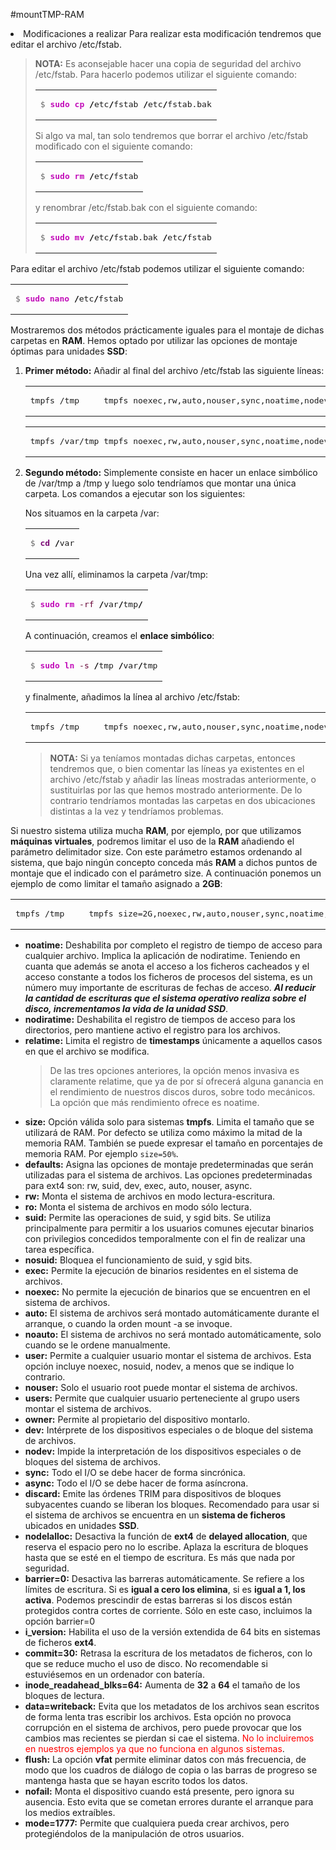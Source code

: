 #mountTMP-RAM
<li><a name="an_n2"></a><span class="nivel1">Modificaciones a realizar</span>
Para realizar esta modificación tendremos que editar el archivo <span class="codigo">/etc/fstab</span>.<p></p>
<blockquote><p><span class="cita"><strong>NOTA:</strong> Es aconsejable hacer una copia de seguridad del archivo <span class="codigo">/etc/fstab</span>. Para hacerlo podemos utilizar el siguiente comando:</span></p>

<div class="wp_syntax" style="position: relative; width: auto;"><table><tbody><tr><td class="code"><pre class="bash" style="font-family:monospace;"><span style="color: #666666;">$ </span><span style="color: #c20cb9; font-weight: bold;">sudo</span> <span style="color: #c20cb9; font-weight: bold;">cp</span> <span style="color: #000000; font-weight: bold;">/</span>etc<span style="color: #000000; font-weight: bold;">/</span>fstab <span style="color: #000000; font-weight: bold;">/</span>etc<span style="color: #000000; font-weight: bold;">/</span>fstab.bak</pre></td></tr></tbody></table><p class="theCode" style="display:none;">$ sudo cp /etc/fstab /etc/fstab.bak</p></div>

<p><span class="cita">Si algo va mal, tan solo tendremos que borrar el archivo <span class="codigo">/etc/fstab</span> modificado con el siguiente comando:</span></p>

<div class="wp_syntax" style="position: relative; width: auto;"><table><tbody><tr><td class="code"><pre class="bash" style="font-family:monospace;"><span style="color: #666666;">$ </span><span style="color: #c20cb9; font-weight: bold;">sudo</span> <span style="color: #c20cb9; font-weight: bold;">rm</span> <span style="color: #000000; font-weight: bold;">/</span>etc<span style="color: #000000; font-weight: bold;">/</span>fstab</pre></td></tr></tbody></table><p class="theCode" style="display:none;">$ sudo rm /etc/fstab</p></div>

<p><span class="cita">y renombrar <span class="codigo">/etc/fstab.bak</span> con el siguiente comando:</span></p>

<div class="wp_syntax" style="position:relative;"><table><tbody><tr><td class="code"><pre class="bash" style="font-family:monospace;"><span style="color: #666666;">$ </span><span style="color: #c20cb9; font-weight: bold;">sudo</span> <span style="color: #c20cb9; font-weight: bold;">mv</span> <span style="color: #000000; font-weight: bold;">/</span>etc<span style="color: #000000; font-weight: bold;">/</span>fstab.bak <span style="color: #000000; font-weight: bold;">/</span>etc<span style="color: #000000; font-weight: bold;">/</span>fstab</pre></td></tr></tbody></table><p class="theCode" style="display:none;">$ sudo mv /etc/fstab.bak /etc/fstab</p></div>

<p></p></blockquote>
<p>Para editar el archivo <span class="codigo">/etc/fstab</span> podemos utilizar el siguiente comando:</p>

<div class="wp_syntax" style="position:relative;"><table><tbody><tr><td class="code"><pre class="bash" style="font-family:monospace;"><span style="color: #666666;">$ </span><span style="color: #c20cb9; font-weight: bold;">sudo</span> <span style="color: #c20cb9; font-weight: bold;">nano</span> <span style="color: #000000; font-weight: bold;">/</span>etc<span style="color: #000000; font-weight: bold;">/</span>fstab</pre></td></tr></tbody></table><p class="theCode" style="display:none;">$ sudo nano /etc/fstab</p></div>

<p>Mostraremos dos métodos prácticamente iguales para el montaje de dichas carpetas en <strong>RAM</strong>. Hemos optado por utilizar las opciones de montaje óptimas para unidades <strong>SSD</strong>:</p>
<ol>
<li><strong>Primer método:</strong> Añadir al final del archivo <span class="codigo">/etc/fstab</span> las siguiente líneas:

<div class="wp_syntax" style="position: relative; width: auto;"><table><tbody><tr><td class="code"><pre class="text" style="font-family:monospace;">tmpfs /tmp     tmpfs noexec,rw,auto,nouser,sync,noatime,nodev,nosuid,mode=1777 0 0</pre></td></tr></tbody></table><p class="theCode" style="display:none;">tmpfs /tmp     tmpfs noexec,rw,auto,nouser,sync,noatime,nodev,nosuid,mode=1777 0 0</p></div>


<div class="wp_syntax" style="position: relative; width: auto;"><table><tbody><tr><td class="code"><pre class="text" style="font-family:monospace;">tmpfs /var/tmp tmpfs noexec,rw,auto,nouser,sync,noatime,nodev,nosuid,mode=1777 0 0</pre></td></tr></tbody></table><p class="theCode" style="display:none;">tmpfs /var/tmp tmpfs noexec,rw,auto,nouser,sync,noatime,nodev,nosuid,mode=1777 0 0</p></div>

</li>
<li><strong>Segundo método:</strong> Simplemente consiste en hacer un enlace simbólico de <span class="codigo">/var/tmp</span> a <span class="codigo">/tmp</span> y luego solo tendríamos que montar una única carpeta. Los comandos a ejecutar son los siguientes:
<p>Nos situamos en la carpeta <span class="codigo">/var</span>:</p>

<div class="wp_syntax" style="position: relative; width: auto;"><table><tbody><tr><td class="code"><pre class="bash" style="font-family:monospace;"><span style="color: #666666;">$ </span><span style="color: #7a0874; font-weight: bold;">cd</span> <span style="color: #000000; font-weight: bold;">/</span>var</pre></td></tr></tbody></table><p class="theCode" style="display:none;">$ cd /var</p></div>

<p>Una vez allí, eliminamos la carpeta <span class="codigo">/var/tmp</span>:</p>

<div class="wp_syntax" style="position: relative; width: auto;"><table><tbody><tr><td class="code"><pre class="bash" style="font-family:monospace;"><span style="color: #666666;">$ </span><span style="color: #c20cb9; font-weight: bold;">sudo</span> <span style="color: #c20cb9; font-weight: bold;">rm</span> <span style="color: #660033;">-rf</span> <span style="color: #000000; font-weight: bold;">/</span>var<span style="color: #000000; font-weight: bold;">/</span>tmp<span style="color: #000000; font-weight: bold;">/</span></pre></td></tr></tbody></table><p class="theCode" style="display:none;">$ sudo rm -rf /var/tmp/</p></div>

<p>A continuación, creamos el <strong>enlace simbólico</strong>:</p>

<div class="wp_syntax" style="position: relative; width: auto;"><table><tbody><tr><td class="code"><pre class="bash" style="font-family:monospace;"><span style="color: #666666;">$ </span><span style="color: #c20cb9; font-weight: bold;">sudo</span> <span style="color: #c20cb9; font-weight: bold;">ln</span> <span style="color: #660033;">-s</span> <span style="color: #000000; font-weight: bold;">/</span>tmp <span style="color: #000000; font-weight: bold;">/</span>var<span style="color: #000000; font-weight: bold;">/</span>tmp</pre></td></tr></tbody></table><p class="theCode" style="display:none;">$ sudo ln -s /tmp /var/tmp</p></div>

<p>y finalmente, añadimos la línea al archivo <span class="codigo">/etc/fstab</span>:</p>

<div class="wp_syntax" style="position: relative; width: auto;"><table><tbody><tr><td class="code"><pre class="text" style="font-family:monospace;">tmpfs /tmp     tmpfs noexec,rw,auto,nouser,sync,noatime,nodev,nosuid,mode=1777 0 0</pre></td></tr></tbody></table><p class="theCode" style="display:none;">tmpfs /tmp     tmpfs noexec,rw,auto,nouser,sync,noatime,nodev,nosuid,mode=1777 0 0</p></div>

</li>
<blockquote><p><span class="cita"><strong>NOTA:</strong> Si ya teníamos montadas dichas carpetas, entonces tendremos que, o bien comentar las líneas ya existentes en el archivo <span class="codigo">/etc/fstab</span> y añadir las líneas mostradas anteriormente, o sustituirlas por las que hemos mostrado anteriormente. De lo contrario tendríamos montadas las carpetas en dos ubicaciones distintas a la vez y tendríamos problemas.</span></p></blockquote>
</ol>
<p>Si nuestro sistema utiliza mucha <strong>RAM</strong>, por ejemplo, por que utilizamos <strong>máquinas virtuales</strong>, podremos limitar el uso de la <strong>RAM</strong> añadiendo el parámetro delimitador <span class="codigo">size</span>. Con este parámetro estamos ordenando al sistema, que bajo ningún concepto conceda más <strong>RAM</strong> a dichos puntos de montaje que el indicado con el parámetro <span class="codigo">size</span>. A continuación ponemos un ejemplo de como limitar el tamaño asignado a <strong>2GB</strong>:</p>

<div class="wp_syntax" style="position: relative; width: auto;"><table><tbody><tr><td class="code"><pre class="text" style="font-family:monospace;">tmpfs /tmp     tmpfs size=2G,noexec,rw,auto,nouser,sync,noatime,nodev,nosuid,mode=1777 0 0</pre></td></tr></tbody></table><p class="theCode" style="display:none;">tmpfs /tmp     tmpfs size=2G,noexec,rw,auto,nouser,sync,noatime,nodev,nosuid,mode=1777 0 0</p></div>

</li>

<ul>
<li><strong>noatime:</strong> Deshabilita por completo el registro de tiempo de acceso para cualquier archivo. Implica la aplicación de <span class="codigo">nodiratime</span>. Teniendo en cuanta que además se anota el acceso a los ficheros cacheados y el acceso constante a todos los ficheros de procesos del sistema, es un número muy importante de escrituras de fechas de acceso. <strong><em>Al reducir la cantidad de escrituras que el sistema operativo realiza sobre el disco, incrementamos la vida de la unidad SSD</em></strong>.</li>
<li><strong>nodiratime:</strong> Deshabilita el registro de tiempos de acceso para los directorios, pero mantiene activo el registro para los archivos.</li>
<li><strong>relatime:</strong> Limita el registro de <strong>timestamps</strong> únicamente a aquellos casos en que el archivo se modifica.</li>
<blockquote><p><span class="cita">De las tres opciones anteriores, la opción menos invasiva es claramente <span class="codigo">relatime</span>, que ya de por sí ofrecerá alguna ganancia en el rendimiento de nuestros discos duros, sobre todo mecánicos. La opción que más rendimiento ofrece es <span class="codigo">noatime</span>.</span></p></blockquote>
<li><strong>size:</strong> Opción válida solo para sistemas <strong>tmpfs</strong>. Limita el tamaño que se utilizará de RAM. Por defecto se utiliza como máximo la mitad de la memoria RAM. También se puede expresar el tamaño en porcentajes de memoria RAM. Por ejemplo <code>size=50%</code>.</li>
<li><strong>defaults:</strong> Asigna las opciones de montaje predeterminadas que serán utilizadas para el sistema de archivos. Las opciones predeterminadas para ext4 son: rw, suid, dev, exec, auto, nouser, async.</li>
<li><strong>rw:</strong> Monta el sistema de archivos en modo lectura-escritura.</li>
<li><strong>ro:</strong> Monta el sistema de archivos en modo sólo lectura.</li>
<li><strong>suid:</strong> Permite las operaciones de suid, y sgid bits. Se utiliza principalmente para permitir a los usuarios comunes ejecutar binarios con privilegios concedidos temporalmente con el fin de realizar una tarea específica.</li>
<li><strong>nosuid:</strong> Bloquea el funcionamiento de suid, y sgid bits.</li>
<li><strong>exec:</strong> Permite la ejecución de binarios residentes en el sistema de archivos.</li>
<li><strong>noexec:</strong> No permite la ejecución de binarios que se encuentren en el sistema de archivos.</li>
<li><strong>auto:</strong> El sistema de archivos será montado automáticamente durante el arranque, o cuando la orden mount -a se invoque.</li>
<li><strong>noauto:</strong> El sistema de archivos no será montado automáticamente, solo cuando se le ordene manualmente.</li>
<li><strong>user:</strong> Permite a cualquier usuario montar el sistema de archivos. Esta opción incluye noexec, nosuid, nodev, a menos que se indique lo contrario.</li>
<li><strong>nouser:</strong> Solo el usuario root puede montar el sistema de archivos.</li>
<li><strong>users:</strong> Permite que cualquier usuario perteneciente al grupo users montar el sistema de archivos.</li>
<li><strong>owner:</strong> Permite al propietario del dispositivo montarlo.</li>
<li><strong>dev:</strong> Intérprete de los dispositivos especiales o de bloque del sistema de archivos.</li>
<li><strong>nodev:</strong> Impide la interpretación de los dispositivos especiales o de bloques del sistema de archivos.</li>
<li><strong>sync:</strong> Todo el I/O se debe hacer de forma sincrónica.</li>
<li><strong>async:</strong> Todo el I/O se debe hacer de forma asíncrona.</li>
<li><strong>discard:</strong> Emite las órdenes TRIM para dispositivos de bloques subyacentes cuando se liberan los bloques. Recomendado para usar si el sistema de archivos se encuentra en un <strong>sistema de ficheros</strong> ubicados en unidades <strong>SSD</strong>.</li>
<li><strong>nodelalloc:</strong> Desactiva la función de <strong>ext4</strong> de <strong>delayed allocation</strong>, que reserva el espacio pero no lo escribe. Aplaza la escritura de bloques hasta que se esté en el tiempo de escritura. Es más que nada por seguridad.</li>
<li><strong>barrier=0:</strong>  Desactiva las barreras automáticamente. Se refiere a los límites de escritura. Si es <strong>igual a cero los elimina</strong>, si es <strong>igual a 1, los activa</strong>. Podemos prescindir de estas barreras si los discos están protegidos contra cortes de corriente. Sólo en este caso, incluimos la opción <span class="codigo">barrier=0</span></li>
<li><strong>i_version:</strong> Habilita el uso de la versión extendida de 64 bits en sistemas de ficheros <strong>ext4</a></strong>.</li>
<li><strong>commit=30:</strong> Retrasa la escritura de los metadatos de ficheros, con lo que se reduce mucho el uso de disco. No recomendable si estuviésemos en un ordenador con batería.</li>
<li><strong>inode_readahead_blks=64:</strong> Aumenta de <strong>32</strong> a <strong>64</strong> el tamaño de los bloques de lectura.</li>
<li><strong>data=writeback:</strong> Evita que los metadatos de los archivos sean escritos de forma lenta tras escribir los archivos. Esta opción no provoca corrupción en el sistema de archivos, pero puede provocar que los cambios mas recientes se pierdan si cae el sistema. <span style="color:red;">No lo incluiremos en nuestros ejemplos ya que no funciona en algunos sistemas</span>.</li>
<li><strong>flush:</strong> La opción <strong>vfat</strong> permite eliminar datos con más frecuencia, de modo que los cuadros de diálogo de copia o las barras de progreso se mantenga hasta que se hayan escrito todos los datos.</li>
<li><strong>nofail:</strong> Monta el dispositivo cuando está presente, pero ignora su ausencia. Esto evita que se cometan errores durante el arranque para los medios extraíbles.</li>
<li><strong>mode=1777:</strong> Permite que cualquiera pueda crear archivos, pero protegiéndolos de la manipulación de otros usuarios.</li>
</ul>
